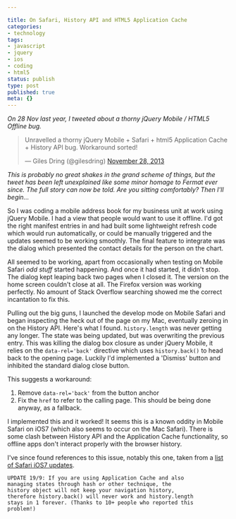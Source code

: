 ```yaml
---

title: On Safari, History API and HTML5 Application Cache
categories:
- technology
tags:
- javascript
- jquery
- ios
- coding
- html5
status: publish
type: post
published: true
meta: {}
---
```

<p><em>On 28 Nov last year, I tweeted about a thorny jQuery Mobile / HTML5 Offline bug.</em></p>
<blockquote class="twitter-tweet" data-lang="en">
  <p lang="en" dir="ltr">Unravelled a thorny jQuery Mobile + Safari + html5 Application Cache + History API bug. Workaround sorted!</p>&mdash; Giles Dring (@gilesdring)
  <a href="https://twitter.com/gilesdring/status/406144073230479360">November 28, 2013</a>
</blockquote> <script async src="//platform.twitter.com/widgets.js" charset="utf-8"></script>
<p><em>This is probably no great shakes in the grand scheme of things, but the tweet has been left unexplained like some minor homage to Fermat ever since. The full story can now be told. Are you sitting comfortably? Then I'll begin...</em></p><!-- more -->

<p>So I was coding a mobile address book for my business unit at work using jQuery Mobile. I had a view that people would want to use it offline. I'd got the right manifest entries in and had built some lightweight refresh code which would run automatically, or could be manually triggered and the updates seemed to be working smoothly. The final feature to integrate was the dialog which presented the contact details for the person on the chart.</p>

<p>All seemed to be working, apart from occasionally when testing on Mobile Safari <em>odd stuff</em> started happening.  And once it had started, it didn't stop.  The dialog kept leaping back two pages when I closed it. The version on the home screen couldn't close at all. The Firefox version was working perfectly. No amount of Stack Overflow searching showed me the correct incantation to fix this.</p>

<p>Pulling out the big guns, I launched the develop mode on Mobile Safari and began inspecting the heck out of the page on my Mac, eventually zeroing in on the History API. Here's what I found. <code>history.length</code> was never getting any longer. The state was being updated, but was overwriting the previous entry. This was killing the dialog box closure as under jQuery Mobile, it relies on the <code>data-rel='back'</code> directive which uses <code>history.back()</code> to head back to the opening page. Luckily I'd implemented a 'Dismiss' button and inhibited the standard dialog close button.</p>

<p>This suggests a workaround:</p>

<ol>
<li>Remove <code>data-rel='back'</code> from the button anchor</li>
<li>Fix the <code>href</code> to refer to the calling page. This should be being done anyway, as a fallback.</li>
</ol>

<p>I implemented this and it worked! It seems this is a known oddity in Mobile Safari on iOS7 (which also seems to occur on the Mac Safari). There is some clash between History API and the Application Cache functionality, so offline apps don't interact properly with the browser history.</p>

<p>I've since found references to this issue, notably this one, taken from a <a href="http://www.mobilexweb.com/blog/safari-ios7-html5-problems-apis-review">list of Safari iOS7 updates</a>.</p>

<pre><code>UPDATE 19/9: If you are using Application Cache and also
managing states through hash or other technique, the
history object will not keep your navigation history,
therefore history.back() will never work and history.length
stays in 1 forever. (Thanks to 10+ people who reported this
problem!)
</code></pre>

